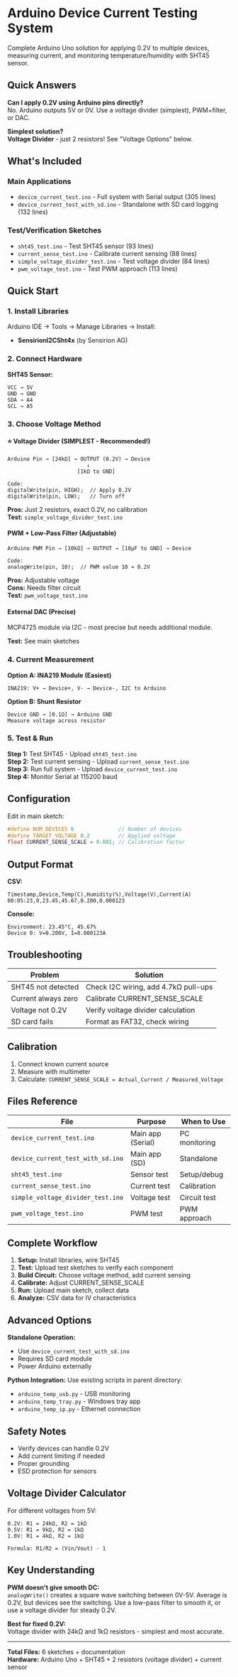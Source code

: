 # Arduino Device Current Testing System

Complete Arduino Uno solution for applying 0.2V to multiple devices, measuring current, and monitoring temperature/humidity with SHT45 sensor.

## Quick Answers

**Can I apply 0.2V using Arduino pins directly?**  
No. Arduino outputs 5V or 0V. Use a voltage divider (simplest), PWM+filter, or DAC.

**Simplest solution?**  
**Voltage Divider** - just 2 resistors! See "Voltage Options" below.

## What's Included

### Main Applications
- `device_current_test.ino` - Full system with Serial output (305 lines)
- `device_current_test_with_sd.ino` - Standalone with SD card logging (132 lines)

### Test/Verification Sketches
- `sht45_test.ino` - Test SHT45 sensor (93 lines)
- `current_sense_test.ino` - Calibrate current sensing (88 lines)
- `simple_voltage_divider_test.ino` - Test voltage divider (84 lines)
- `pwm_voltage_test.ino` - Test PWM approach (113 lines)

## Quick Start

### 1. Install Libraries
Arduino IDE → Tools → Manage Libraries → Install:
- **SensirionI2CSht4x** (by Sensirion AG)

### 2. Connect Hardware

**SHT45 Sensor:**
```
VCC → 5V
GND → GND
SDA → A4
SCL → A5
```

### 3. Choose Voltage Method

#### ⭐ Voltage Divider (SIMPLEST - Recommended!)
```
Arduino Pin → [24kΩ] → OUTPUT (0.2V) → Device
                         ↓
                      [1kΩ to GND]

Code:
digitalWrite(pin, HIGH);  // Apply 0.2V
digitalWrite(pin, LOW);   // Turn off
```

**Pros:** Just 2 resistors, exact 0.2V, no calibration  
**Test:** `simple_voltage_divider_test.ino`

#### PWM + Low-Pass Filter (Adjustable)
```
Arduino PWM Pin → [10kΩ] → OUTPUT → [10µF to GND] → Device

Code:
analogWrite(pin, 10);  // PWM value 10 ≈ 0.2V
```

**Pros:** Adjustable voltage  
**Cons:** Needs filter circuit  
**Test:** `pwm_voltage_test.ino`

#### External DAC (Precise)
MCP4725 module via I2C - most precise but needs additional module.

**Test:** See main sketches

### 4. Current Measurement

**Option A: INA219 Module (Easiest)**
```
INA219: V+ → Device+, V- → Device-, I2C to Arduino
```

**Option B: Shunt Resistor**
```
Device GND → [0.1Ω] → Arduino GND
Measure voltage across resistor
```

### 5. Test & Run

**Step 1:** Test SHT45 - Upload `sht45_test.ino`  
**Step 2:** Test current sensing - Upload `current_sense_test.ino`  
**Step 3:** Run full system - Upload `device_current_test.ino`  
**Step 4:** Monitor Serial at 115200 baud

## Configuration

Edit in main sketch:
```cpp
#define NUM_DEVICES 6              // Number of devices
#define TARGET_VOLTAGE 0.2         // Applied voltage
float CURRENT_SENSE_SCALE = 0.001; // Calibration factor
```

## Output Format

**CSV:**
```
Timestamp,Device,Temp(C),Humidity(%),Voltage(V),Current(A)
00:05:23,0,23.45,45.67,0.200,0.000123
```

**Console:**
```
Environment: 23.45°C, 45.67%
Device 0: V=0.200V, I=0.000123A
```

## Troubleshooting

| Problem | Solution |
|---------|----------|
| SHT45 not detected | Check I2C wiring, add 4.7kΩ pull-ups |
| Current always zero | Calibrate CURRENT_SENSE_SCALE |
| Voltage not 0.2V | Verify voltage divider calculation |
| SD card fails | Format as FAT32, check wiring |

## Calibration

1. Connect known current source
2. Measure with multimeter
3. Calculate: `CURRENT_SENSE_SCALE = Actual_Current / Measured_Voltage`

## Files Reference

| File | Purpose | When to Use |
|------|---------|-------------|
| `device_current_test.ino` | Main app (Serial) | PC monitoring |
| `device_current_test_with_sd.ino` | Main app (SD) | Standalone |
| `sht45_test.ino` | Sensor test | Setup/debug |
| `current_sense_test.ino` | Current test | Calibration |
| `simple_voltage_divider_test.ino` | Voltage test | Circuit test |
| `pwm_voltage_test.ino` | PWM test | PWM approach |

## Complete Workflow

1. **Setup:** Install libraries, wire SHT45
2. **Test:** Upload test sketches to verify each component
3. **Build Circuit:** Choose voltage method, add current sensing
4. **Calibrate:** Adjust CURRENT_SENSE_SCALE
5. **Run:** Upload main sketch, collect data
6. **Analyze:** CSV data for IV characteristics

## Advanced Options

**Standalone Operation:**
- Use `device_current_test_with_sd.ino`
- Requires SD card module
- Power Arduino externally

**Python Integration:**
Use existing scripts in parent directory:
- `arduino_temp_usb.py` - USB monitoring
- `arduino_temp_tray.py` - Windows tray app
- `arduino_temp_ip.py` - Ethernet connection

## Safety Notes

- Verify devices can handle 0.2V
- Add current limiting if needed
- Proper grounding
- ESD protection for sensors

## Voltage Divider Calculator

For different voltages from 5V:
```
0.2V: R1 = 24kΩ, R2 = 1kΩ
0.5V: R1 = 9kΩ, R2 = 1kΩ
1.0V: R1 = 4kΩ, R2 = 1kΩ

Formula: R1/R2 = (Vin/Vout) - 1
```

## Key Understanding

**PWM doesn't give smooth DC:**  
`analogWrite()` creates a square wave switching between 0V-5V. Average is 0.2V, but devices see the switching. Use a low-pass filter to smooth it, or use a voltage divider for steady 0.2V.

**Best for fixed 0.2V:**  
Voltage divider with 24kΩ and 1kΩ resistors - simplest and most accurate.

---

**Total Files:** 6 sketches + documentation  
**Hardware:** Arduino Uno + SHT45 + 2 resistors (voltage divider) + current sensor


